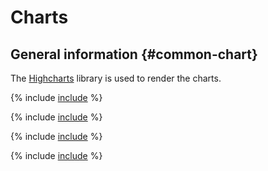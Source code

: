 # Charts

## General information {#common-chart}

The [Highcharts](https://www.highcharts.com/products/highcharts/) library is used to render the charts.

{% include [include](../../../../_includes/datalens/internal/editor/widgets/chart/javascript.md) %}

{% include [include](../../../../_includes/datalens/internal/editor/widgets/chart/highcharts.md) %}

{% include [include](../../../../_includes/datalens/internal/editor/widgets/chart/config.md) %}

{% include [include](../../../../_includes/datalens/internal/editor/widgets/chart/examples.md) %}
